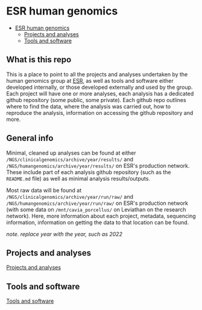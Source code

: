 # ESR human genomics

- [ESR human genomics](#esr-human-genomics)
  - [Projects and analyses](#projects-and-analyses)
  - [Tools and software](#tools-and-software)

## What is this repo

This is a place to point to all the projects and analyses undertaken by the human genomics group at [ESR](https://www.esr.cri.nz/), as well as tools and software either developed internally, or those developed externally and used by the group. Each project will have one or more analyses, each analysis has a dedicated github repository (some public, some private). Each github repo outlines where to find the data, where the analysis was carried out, how to reproduce the analysis, information on accessing the github repository and more.

## General info

Minimal, cleaned up analyses can be found at either `/NGS/clinicalgenomics/archive/year/results/` and `/NGS/humangenomics/archive/year/results/` on ESR's production network. These include part of each analysis github repository (such as the `README.md` file) as well as minimal analysis results/outputs.

Most raw data will be found at `/NGS/clinicalgenomics/archive/year/run/raw/` and `/NGS/humangenomics/archive/year/run/raw/` on ESR's production network (with some data on `/mnt/cavia_porcellus/` on Leviathan on the research network). Here, more information about each project, metadata, sequencing information, information on getting the data to that location can be found.

*note. replace year with the year, such as 2022*

## Projects and analyses

[Projects and analyses](./docs/projects_and_analyses.md)

## Tools and software

[Tools and software](./docs/tools_and_software.md)
